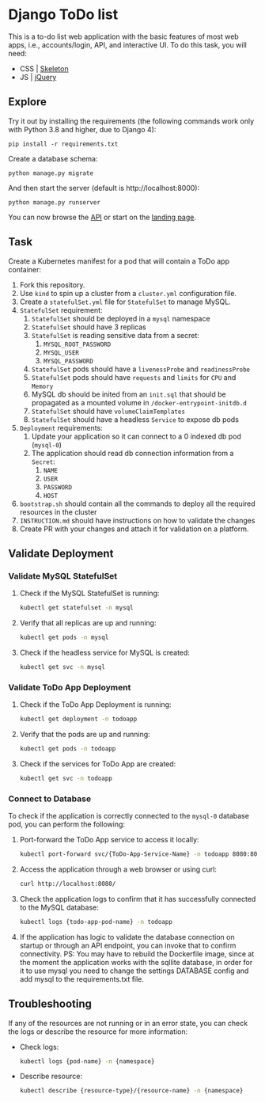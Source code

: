 # Django ToDo list

This is a to-do list web application with the basic features of most web apps, i.e., accounts/login, API, and interactive UI. To do this task, you will need:

- CSS | [Skeleton](http://getskeleton.com/)
- JS  | [jQuery](https://jquery.com/)

## Explore

Try it out by installing the requirements (the following commands work only with Python 3.8 and higher, due to Django 4):

```
pip install -r requirements.txt
```

Create a database schema:

```
python manage.py migrate
```

And then start the server (default is http://localhost:8000):

```
python manage.py runserver
```

You can now browse the [API](http://localhost:8000/api/) or start on the [landing page](http://localhost:8000/).

## Task

Create a Kubernetes manifest for a pod that will contain a ToDo app container:

1. Fork this repository.
1. Use `kind` to spin up a cluster from a `cluster.yml` configuration file.
1. Create a `statefulSet.yml` file for `StatefulSet` to manage MySQL.
1. `StatefulSet` requirement:
    1. `StatefulSet` should be deployed in a `mysql` namespace
    1. `StatefulSet` should have 3 replicas
    3. `StatefulSet` is reading sensitive data from a secret:
        1. `MYSQL_ROOT_PASSWORD`
        1. `MYSQL_USER`
        1. `MYSQL_PASSWORD`
    4. `StatefulSet` pods should have a `livenessProbe` and `readinessProbe`
    5. `StatefulSet` pods should have `requests` and `limits` for `CPU` and `Memory`
    6. MySQL db should be inited from an `init.sql` that should be propagated as a mounted volume in `/docker-entrypoint-initdb.d`
    7. `StatefulSet` should have `volumeClaimTemplates`
    8. `StatefulSet` should have a headless `Service` to expose db pods
1. `Deployment` requirements:
    1. Update your application so it can connect to a 0 indexed db pod (`mysql-0`)
    2. The application should read db connection information from a `Secret`:
        1. `NAME`
        2. `USER`
        3. `PASSWORD`
        4. `HOST`
1. `bootstrap.sh` should contain all the commands to deploy all the required resources in the cluster
1. `INSTRUCTION.md` should have instructions on how to validate the changes
1. Create PR with your changes and attach it for validation on a platform.

## Validate Deployment

### Validate MySQL StatefulSet

1. Check if the MySQL StatefulSet is running:

    ```bash
    kubectl get statefulset -n mysql
    ```

2. Verify that all replicas are up and running:

    ```bash
    kubectl get pods -n mysql
    ```

3. Check if the headless service for MySQL is created:

    ```bash
    kubectl get svc -n mysql
    ```

### Validate ToDo App Deployment

1. Check if the ToDo App Deployment is running:

    ```bash
    kubectl get deployment -n todoapp
    ```

2. Verify that the pods are up and running:

    ```bash
    kubectl get pods -n todoapp
    ```

3. Check if the services for ToDo App are created:

    ```bash
    kubectl get svc -n todoapp
    ```

### Connect to Database

To check if the application is correctly connected to the `mysql-0` database pod, you can perform the following:

1. Port-forward the ToDo App service to access it locally:

    ```bash
    kubectl port-forward svc/{ToDo-App-Service-Name} -n todoapp 8080:80
    ```

2. Access the application through a web browser or using curl:

    ```bash
    curl http://localhost:8080/
    ```

3. Check the application logs to confirm that it has successfully connected to the MySQL database:

    ```bash
    kubectl logs {todo-app-pod-name} -n todoapp
    ```

4. If the application has logic to validate the database connection on startup or through an API endpoint, you can invoke that to confirm connectivity.
PS: You may have to rebuild the Dockerfile image, since at the moment the application works with the sqllite database, in order for it to use mysql you need to change the settings DATABASE config and add mysql to the requirements.txt file.

## Troubleshooting

If any of the resources are not running or in an error state, you can check the logs or describe the resource for more information:

- Check logs:

    ```bash
    kubectl logs {pod-name} -n {namespace}
    ```

- Describe resource:

    ```bash
    kubectl describe {resource-type}/{resource-name} -n {namespace}
    ```
